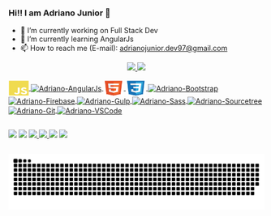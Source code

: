 ### Hi!! I am Adriano Junior 👋
- 🔭 I’m currently working on Full Stack Dev
- 🌱 I’m currently learning AngularJs
- 📫 How to reach me (E-mail): adrianojunior.dev97@gmail.com

<div align="center">
  <a href="https://github.com/adrianodev97">
  <img height="180em" src="https://github-readme-stats.vercel.app/api?username=adrianodev97&show_icons=true&theme=dark&include_all_commits=true&count_private=true"/>
  <img height="180em" src="https://github-readme-stats.vercel.app/api/top-langs/?username=adrianodev97&layout=compact&langs_count=7&theme=dark"/>
</div>
<div style="display: inline_block"><br>
  <img align="center" alt="Adriano-Js" height="30" width="40" src="https://raw.githubusercontent.com/devicons/devicon/master/icons/javascript/javascript-plain.svg">
  <img align="center" alt="Adriano-AngularJs" height="30" width="40" src="https://cdn.jsdelivr.net/gh/devicons/devicon/icons/angularjs/angularjs-original.svg">
  <img align="center" alt="Adriano-HTML" height="30" width="40" src="https://raw.githubusercontent.com/devicons/devicon/master/icons/html5/html5-original.svg">
  <img align="center" alt="Adriano-CSS" height="30" width="40" src="https://raw.githubusercontent.com/devicons/devicon/master/icons/css3/css3-original.svg">
  <img align="center" alt="Adriano-Bootstrap" height="30" width="40" src="https://cdn.jsdelivr.net/gh/devicons/devicon/icons/bootstrap/bootstrap-original.svg">
  <img align="center" alt="Adriano-Firebase" height="30" width="40" src="https://cdn.jsdelivr.net/gh/devicons/devicon/icons/firebase/firebase-plain.svg">
  <img align="center" alt="Adriano-Gulp" height="30" width="40" src="https://cdn.jsdelivr.net/gh/devicons/devicon/icons/gulp/gulp-plain.svg">
  <img align="center" alt="Adriano-Sass" height="30" width="40" src="https://cdn.jsdelivr.net/gh/devicons/devicon/icons/sass/sass-original.svg">
  <img align="center" alt="Adriano-Sourcetree" height="30" width="40" src="https://cdn.jsdelivr.net/gh/devicons/devicon/icons/sourcetree/sourcetree-original.svg">
  <img align="center" alt="Adriano-Git" height="30" width="40" src="https://cdn.jsdelivr.net/gh/devicons/devicon/icons/git/git-original.svg">
  <img align="center" alt="Adriano-VSCode" height="30" width="40" src="https://cdn.jsdelivr.net/gh/devicons/devicon/icons/visualstudio/visualstudio-plain.svg">
  
</div>
  
  ##
  
<div> 
  <a href="https://instagram.com/adriano_junior97" target="_blank"><img src="https://img.shields.io/badge/-Instagram-%23E4405F?style=for-the-badge&logo=instagram&logoColor=white" target="_blank"></a>
 	<a href="https://www.twitch.tv/kaynerrr" target="_blank"><img src="https://img.shields.io/badge/Twitch-9146FF?style=for-the-badge&logo=twitch&logoColor=white" target="_blank"></a>
  <a href="https://discord.gg/Xa2VM5AF" target="_blank"><img src="https://img.shields.io/badge/Discord-7289DA?style=for-the-badge&logo=discord&logoColor=white" target="_blank">   </a> 
  <a href = "mailto:adrianojunior.dev97@gmail.com"><img src="https://img.shields.io/badge/Telegram-2CA5E0?style=for-the-badge&logo=telegram&logoColor=white" target="_blank">       </a>
  <a href="https://www.linkedin.com/in/adriano-nascimento-aaaa40200/" target="_blank"><img src="https://img.shields.io/badge/-LinkedIn-%230077B5?style=for-the-badge&logo=linkedin&logoColor=white" target="_blank"></a> 
  <a href="https://t.me/adrianodev97" target="_blank"><img src="https://img.shields.io/badge/Telegram-2CA5E0?style=for-the-badge&logo=telegram&logoColor=white" target="_blank">   </a> 
  
  ##
  
  ![Snake animation](https://github.com/adrianodev97/adrianodev97/blob/output/github-contribution-grid-snake.svg)
</div>  
